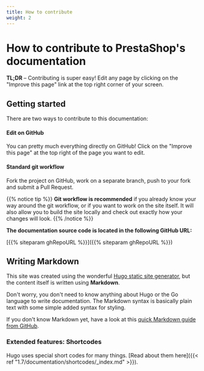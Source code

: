 ```yaml
---
title: How to contribute
weight: 2
---
```


# How to contribute to PrestaShop's documentation

**TL;DR** – Contributing is super easy! Edit any page by clicking on the "Improve this page" link at the top right corner of your screen.

## Getting started

There are two ways to contribute to this documentation:

#### Edit on GitHub
    
You can pretty much everything directly on GitHub! Click on the "Improve this page" at the top right of the page you want to edit.

#### Standard git workflow
   
Fork the project on GitHub, work on a separate branch, push to your fork and submit a Pull Request.

{{% notice tip %}}
**Git workflow is recommended** if you already know your way around the git workflow, or if you want to work on the site itself. It will also allow you to build the site locally and check out exactly how your changes will look.
{{% /notice %}}

**The documentation source code is located in the following GitHub URL:**

[{{% siteparam ghRepoURL %}}]({{% siteparam ghRepoURL %}})

## Writing Markdown

This site was created using the wonderful [Hugo static site generator](https://gohugo.io/), but the content itself is written using **Markdown**.

Don't worry, you don't need to know anything about Hugo or the Go language to write documentation. The Markdown syntax is basically plain text with some simple added syntax for styling.

If you don't know Markdown yet, have a look at this [quick Markdown guide from GitHub](https://guides.github.com/features/mastering-markdown/).

### Extended features: Shortcodes

Hugo uses special short codes for many things. [Read about them here]({{< ref "1.7/documentation/shortcodes/_index.md" >}}).
